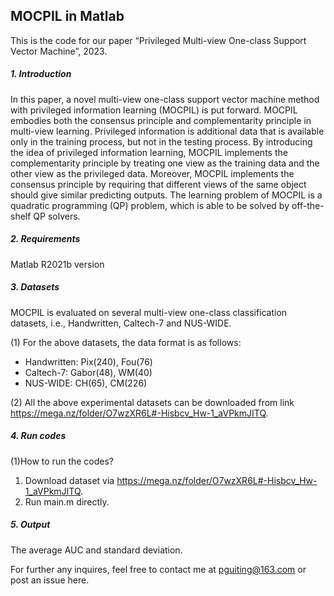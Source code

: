 ## MOCPIL in Matlab

This is the code for our paper “Privileged Multi-view One-class Support Vector Machine”, 2023.

##### 1. Introduction
In this paper, a novel multi-view one-class support vector machine method with privileged information learning (MOCPIL) is put forward. MOCPIL embodies both the consensus principle and complementarity principle in multi-view learning. Privileged information is additional data that is available only in the training process, but not in the testing process. By introducing the idea of privileged information learning, MOCPIL implements the complementarity principle by treating one view as the training data and the other view as the privileged data. Moreover, MOCPIL implements the consensus principle by requiring that different views of the same object should give similar predicting outputs. The learning problem of MOCPIL is a quadratic programming (QP) problem, which is able to be solved by off-the-shelf QP solvers.

##### 2. Requirements
Matlab R2021b version

##### 3. Datasets
MOCPIL is evaluated on several multi-view one-class classification datasets, i.e., Handwritten, Caltech-7 and NUS-WIDE. 

(1) For the above datasets, the data format is as follows: 
- Handwritten: Pix(240), Fou(76)
- Caltech-7: Gabor(48), WM(40)
- NUS-WIDE: CH(65), CM(226)

(2) All the above experimental datasets can be downloaded from link https://mega.nz/folder/O7wzXR6L#-Hisbcv_Hw-1_aVPkmJITQ. 

##### 4. Run codes
(1)How to run the codes?
1. Download dataset via https://mega.nz/folder/O7wzXR6L#-Hisbcv_Hw-1_aVPkmJITQ.
2. Run main.m directly.

##### 5. Output
The average AUC and standard deviation.

For further any inquires, feel free to contact me at pguiting@163.com or post an issue here.


